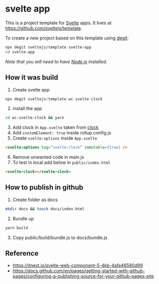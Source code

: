 # svelte app

This is a project template for [Svelte](https://svelte.dev) apps. It lives at https://github.com/sveltejs/template.

To create a new project based on this template using [degit](https://github.com/Rich-Harris/degit):

```bash
npx degit sveltejs/template svelte-app
cd svelte-app
```

*Note that you will need to have [Node.js](https://nodejs.org) installed.*


## How it was build

1. Create svelte app
```js
npx degit sveltejs/template wc-svelte-clock
```
2. install the app 
```bash
cd wc-svelte-clock && yarn
```
3. Add clock in `App.svelte` taken from [clock](https://svelte.dev/repl/clock?version=3.38.2)
4. Add `customElement: true` inside rollup.config.js
5. Create `svelte:options` inside `App.svelte`
```html
<svelte:options tag=”svelte-clock” immutable={true} />
```
6. Remove unwanted code in main.js
7. To test in local add below in `public/index.html`
```html
<svelte-clock></svelte-clock>
```

## How to publish in github 

1. Create folder as docs
```bash
mkdir docs && touch docs/index.html
```
2. Bundle up 
```bash
yarn build
```
3. Copy public/build/bundle.js to docs/bundle.js

## Reference 

- https://itnext.io/svelte-web-component-5-4kb-4afe46590d99
- https://docs.github.com/en/pages/getting-started-with-github-pages/configuring-a-publishing-source-for-your-github-pages-site